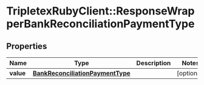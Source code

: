 # TripletexRubyClient::ResponseWrapperBankReconciliationPaymentType

## Properties
Name | Type | Description | Notes
------------ | ------------- | ------------- | -------------
**value** | [**BankReconciliationPaymentType**](BankReconciliationPaymentType.md) |  | [optional] 


